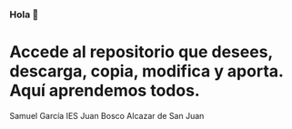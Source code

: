 ### Hola 👋

# Accede al repositorio que desees, descarga, copia, modifica y aporta. Aquí aprendemos todos.

Samuel García
IES Juan Bosco
Alcazar de San Juan


